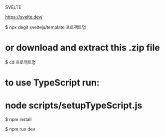 SVELTE

https://svelte.dev/


$ npx degit sveltejs/template 프로젝트명
# or download and extract this .zip file

$ cd 프로젝트명

# to use TypeScript run:
# node scripts/setupTypeScript.js

$ npm install

$ npm run dev
